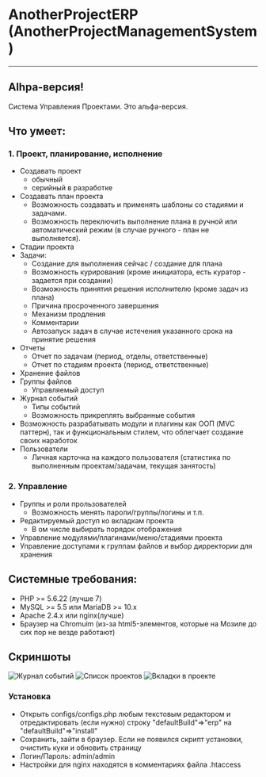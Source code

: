 # AnotherProjectERP (AnotherProjectManagementSystem)
***
## Alhpa-версия!
Система Управления Проектами. Это альфа-версия.  

## Что умеет:

### 1. Проект, планирование, исполнение
  - Создавать проект
    + обычный
    + серийный в разработке
  - Создавать план проекта
    + Возможность создавать и применять шаблоны со стадиями и задачами.
    + Возможность переключить выполнение плана в ручной или автоматический режим (в случае ручного - план не выполняется).  
  - Стадии проекта
  - Задачи: 
     + Создание для выполнения сейчас / создание для плана
     + Возможность курирования (кроме инициатора, есть куратор - задается при создании)
     + Возможность принятия решения исполнителю (кроме задач из плана)
     + Причина просроченного завершения
     + Механизм продления
     + Комментарии
     + Автозапуск задач в случае истечения указанного срока на принятие решения
  - Отчеты
     + Отчет по задачам (период, отделы, ответственные)
     + Отчет по стадиям проекта (период, ответственные)
  - Хранение файлов
  - Группы файлов
    + Управляемый доступ
  - Журнал событий
    + Типы событий
    + Возможность прикреплять выбранные события
  - Возможность разрабатывать модули и плагины как OOП (MVC паттерн), так и функциональным стилем, что облегчает создание своих наработок 
  - Пользователи
    + Личная карточка на каждого пользователя (статистика по выполненным проектам/задачам, текущая занятость)

### 2. Управление
  - Группы и роли прользователей
    + Возможность менять пароли/группы/логины и т.п.
  - Редактируемый доступ ко вкладкам проекта
    + В ом числе выбирать порядок отображения
  - Управление модулями/плагинами/меню/стадиями проекта
  - Управление доступами к группам файлов и выбор дирректории для хранения

## Системные требования:
- PHP >= 5.6.22 (лучше 7)
- MySQL >= 5.5 или MariaDB >= 10.x
- Apache 2.4.x или nginx(лучше) 
- Браузер на Chromuim (из-за html5-элементов, которые на Мозиле до сих пор не везде работают)

## Скриншоты
 
 ![Журнал событий](https://github.com/akaLexa/AnotherProjectERP/blob/master/1.png "Журнал событий")
 ![Список проектов](https://github.com/akaLexa/AnotherProjectERP/blob/master/2.png "Список проектов")
 ![Вкладки в проекте](https://github.com/akaLexa/AnotherProjectERP/blob/master/3.png "Вкладки в проекте")

### Установка
- Открыть configs/configs.php любым текстовым редактором и отредактировать (если нужно) строку "defaultBuild"=>"erp" на "defaultBuild"=>"install"
- Сохранить, зайти в браузер. Если не появился скрипт установки, очистить куки и обновить страницу 
- Логин/Пароль: admin/admin
- Настройки для nginx находятся в комментариях файла .htaccess

